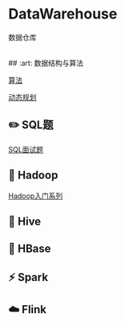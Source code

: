 # DataWarehouse
数据仓库

<br>
## :art: 数据结构与算法

[算法](notes/算法/排序算法目录.md)

[动态规划](notes/算法/动态规划目录.md)

## :pencil2: SQL题
[SQL面试题](https://github.com/chengruru/DataWarehouse/blob/main/notes/SQL%E9%A2%98%E7%9B%AE%E5%BD%95.md)

## :elephant: Hadoop


[Hadoop入门系列](notes/Hadoop/Hadoop目录.md)

## :honeybee: Hive

## :dolphin: HBase

## :zap: Spark

## :cloud: Flink
